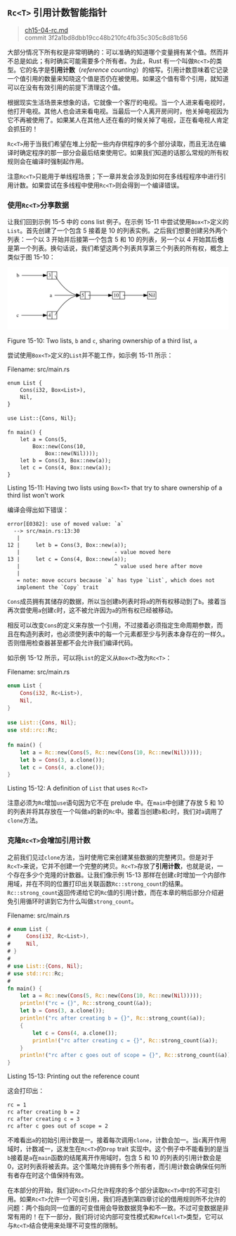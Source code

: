 ## `Rc<T>` 引用计数智能指针

> [ch15-04-rc.md](https://github.com/rust-lang/book/blob/master/second-edition/src/ch15-04-rc.md)
> <br>
> commit 3f2a1bd8dbb19cc48b210fc4fb35c305c8d81b56

大部分情况下所有权是非常明确的：可以准确的知道哪个变量拥有某个值。然而并不总是如此；有时确实可能需要多个所有者。为此，Rust 有一个叫做`Rc<T>`的类型。它的名字是**引用计数**（*reference counting*）的缩写。引用计数意味着它记录一个值引用的数量来知晓这个值是否仍在被使用。如果这个值有零个引用，就知道可以在没有有效引用的前提下清理这个值。

根据现实生活场景来想象的话，它就像一个客厅的电视。当一个人进来看电视时，他打开电视。其他人也会进来看电视。当最后一个人离开房间时，他关掉电视因为它不再被使用了。如果某人在其他人还在看的时候关掉了电视，正在看电视人肯定会抓狂的！

`Rc<T>`用于当我们希望在堆上分配一些内存供程序的多个部分读取，而且无法在编译时确定程序的那一部分会最后结束使用它。如果我们知道的话那么常规的所有权规则会在编译时强制起作用。

注意`Rc<T>`只能用于单线程场景；下一章并发会涉及到如何在多线程程序中进行引用计数。如果尝试在多线程中使用`Rc<T>`则会得到一个编译错误。

### 使用`Rc<T>`分享数据

让我们回到示例 15-5 中的 cons list 例子。在示例 15-11 中尝试使用`Box<T>`定义的`List`。首先创建了一个包含 5 接着是 10 的列表实例。之后我们想要创建另外两个列表：一个以 3 开始并后接第一个包含 5 和 10 的列表，另一个以 4 开始其后**也**是第一个列表。换句话说，我们希望这两个列表共享第三个列表的所有权，概念上类似于图 15-10：

<img alt="Two lists that share ownership of a third list" src="img/trpl15-03.svg" class="center" />

<span class="caption">Figure 15-10: Two lists, `b` and `c`, sharing ownership
of a third list, `a`</span>

尝试使用`Box<T>`定义的`List`并不能工作，如示例 15-11 所示：

<span class="filename">Filename: src/main.rs</span>

```rust,ignore
enum List {
    Cons(i32, Box<List>),
    Nil,
}

use List::{Cons, Nil};

fn main() {
    let a = Cons(5,
        Box::new(Cons(10,
            Box::new(Nil))));
    let b = Cons(3, Box::new(a));
    let c = Cons(4, Box::new(a));
}
```

<span class="caption">Listing 15-11: Having two lists using `Box<T>` that try
to share ownership of a third list won't work</span>

编译会得出如下错误：

```
error[E0382]: use of moved value: `a`
  --> src/main.rs:13:30
   |
12 |     let b = Cons(3, Box::new(a));
   |                              - value moved here
13 |     let c = Cons(4, Box::new(a));
   |                              ^ value used here after move
   |
   = note: move occurs because `a` has type `List`, which does not
   implement the `Copy` trait
```

`Cons`成员拥有其储存的数据，所以当创建`b`列表时将`a`的所有权移动到了`b`。接着当再次尝使用`a`创建`c`时，这不被允许因为`a`的所有权已经被移动。

相反可以改变`Cons`的定义来存放一个引用，不过接着必须指定生命周期参数，而且在构造列表时，也必须使列表中的每一个元素都至少与列表本身存在的一样久。否则借用检查器甚至都不会允许我们编译代码。

如示例 15-12 所示，可以将`List`的定义从`Box<T>`改为`Rc<T>`：

<span class="filename">Filename: src/main.rs</span>

```rust
enum List {
    Cons(i32, Rc<List>),
    Nil,
}

use List::{Cons, Nil};
use std::rc::Rc;

fn main() {
    let a = Rc::new(Cons(5, Rc::new(Cons(10, Rc::new(Nil)))));
    let b = Cons(3, a.clone());
    let c = Cons(4, a.clone());
}
```

<span class="caption">Listing 15-12: A definition of `List` that uses
`Rc<T>`</span>

注意必须为`Rc`增加`use`语句因为它不在 prelude 中。在`main`中创建了存放 5 和 10 的列表并将其存放在一个叫做`a`的新的`Rc`中。接着当创建`b`和`c`时，我们对`a`调用了`clone`方法。

### 克隆`Rc<T>`会增加引用计数

之前我们见过`clone`方法，当时使用它来创建某些数据的完整拷贝。但是对于`Rc<T>`来说，它并不创建一个完整的拷贝。`Rc<T>`存放了**引用计数**，也就是说，一个存在多少个克隆的计数器。让我们像示例 15-13 那样在创建`c`时增加一个内部作用域，并在不同的位置打印出关联函数`Rc::strong_count`的结果。`Rc::strong_count`返回传递给它的`Rc`值的引用计数，而在本章的稍后部分介绍避免引用循环时讲到它为什么叫做`strong_count`。

<span class="filename">Filename: src/main.rs</span>

```rust
# enum List {
#     Cons(i32, Rc<List>),
#     Nil,
# }
#
# use List::{Cons, Nil};
# use std::rc::Rc;
#
fn main() {
    let a = Rc::new(Cons(5, Rc::new(Cons(10, Rc::new(Nil)))));
    println!("rc = {}", Rc::strong_count(&a));
    let b = Cons(3, a.clone());
    println!("rc after creating b = {}", Rc::strong_count(&a));
    {
        let c = Cons(4, a.clone());
        println!("rc after creating c = {}", Rc::strong_count(&a));
    }
    println!("rc after c goes out of scope = {}", Rc::strong_count(&a));
}
```

<span class="caption">Listing 15-13: Printing out the reference count</span>

这会打印出：

```
rc = 1
rc after creating b = 2
rc after creating c = 3
rc after c goes out of scope = 2
```

不难看出`a`的初始引用计数是一。接着每次调用`clone`，计数会加一。当`c`离开作用域时，计数减一，这发生在`Rc<T>`的`Drop` trait 实现中。这个例子中不能看到的是当`b`接着是`a`在`main`函数的结尾离开作用域时，包含 5 和 10 的列表的引用计数会是 0，这时列表将被丢弃。这个策略允许拥有多个所有者，而引用计数会确保任何所有者存在时这个值保持有效。

在本部分的开始，我们说`Rc<T>`只允许程序的多个部分读取`Rc<T>`中`T`的不可变引用。如果`Rc<T>`允许一个可变引用，我们将遇到第四章讨论的借用规则所不允许的问题：两个指向同一位置的可变借用会导致数据竞争和不一致。不过可变数据是非常有用的！在下一部分，我们将讨论内部可变性模式和`RefCell<T>`类型，它可以与`Rc<T>`结合使用来处理不可变性的限制。